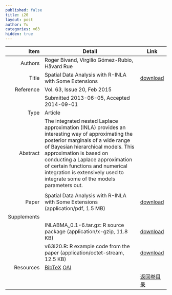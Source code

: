 ```yaml
---
published: false
title: i20
layout: post
author: Yu
categories: v63
hidden: true
---
```


| Item | Detail | Link |
|---:|---|---|
| Authors | Roger Bivand, Virgilio Gómez-Rubio, Håvard Rue| |
| Title |Spatial Data Analysis with R-INLA with Some Extensions | [download](http://www.jstatsoft.org/v63/i20/paper) |
| Reference |Vol. 63, Issue 20, Feb 2015 | |
| | Submitted 2013-06-05, Accepted 2014-09-01| | 
| Type | Article| |
| Abstract | The integrated nested Laplace approximation (INLA) provides an interesting way of approximating the posterior marginals of a wide range of Bayesian hierarchical models. This approximation is based on conducting a Laplace approximation of certain functions and numerical integration is extensively used to integrate some of the models parameters out.
| |
| Paper | Spatial Data Analysis with R-INLA with Some Extensions  (application/pdf, 1.5 MB)| [download](http://www.jstatsoft.org/v63/i20/paper) |
| Supplements | | |
| |INLABMA_0.1-6.tar.gz: R source package  (application/x-gzip, 11.8 KB)|  [download](http://www.jstatsoft.org/v63/i20/supp/1) |
| |v63i20.R:             R example code from the paper  (application/octet-stream, 12.5 KB)|  [download](http://www.jstatsoft.org/v63/i20/supp/2) |
| Resources | [BibTeX](http://www.jstatsoft.org/v63/i20/bibtex) [OAI](http://www.jstatsoft.org/oai?verb=GetRecord&identifier=oai.jstatsoft/v63/i20&prefix=oai_dc)| |
| |  | [返回卷目录]({{site.baseurl}}/volume/v63.html) |